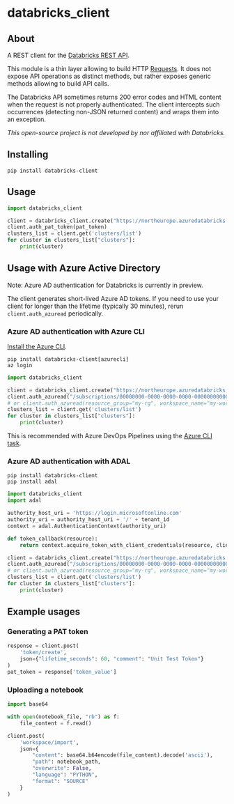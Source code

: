 # databricks_client

## About

A REST client for the [Databricks REST API](https://docs.databricks.com/dev-tools/api/latest/index.html).

This module is a thin layer allowing to build HTTP [Requests](https://requests.readthedocs.io/en/master/).
It does not expose API operations as distinct methods, but rather exposes generic methods allowing
to build API calls.

The Databricks API sometimes returns 200 error codes and HTML content when the request is not
properly authenticated. The client intercepts such occurrences (detecting non-JSON returned content)
and wraps them into an exception.

_This open-source project is not developed by nor affiliated with Databricks._

## Installing

```
pip install databricks-client
```

## Usage

```python
import databricks_client

client = databricks_client.create("https://northeurope.azuredatabricks.net/api/2.0")
client.auth_pat_token(pat_token)
clusters_list = client.get('clusters/list')
for cluster in clusters_list["clusters"]:
    print(cluster)
```

## Usage with Azure Active Directory

Note: Azure AD authentication for Databricks is currently in preview.

The client generates short-lived Azure AD tokens. If you need to use your client for longer
than the lifetime (typically 30 minutes), rerun `client.auth_azuread` periodically.

### Azure AD authentication with Azure CLI

[Install the Azure CLI](https://docs.microsoft.com/en-us/cli/azure/install-azure-cli?view=azure-cli-latest).

```
pip install databricks-client[azurecli]
az login
```

```python
import databricks_client

client = databricks_client.create("https://northeurope.azuredatabricks.net/api/2.0")
client.auth_azuread("/subscriptions/00000000-0000-0000-0000-000000000000/resourceGroups/my-rg/providers/Microsoft.Databricks/workspaces/my-workspace")
# or client.auth_azuread(resource_group="my-rg", workspace_name="my-workspace")
clusters_list = client.get('clusters/list')
for cluster in clusters_list["clusters"]:
    print(cluster)
```

This is recommended with Azure DevOps Pipelines using the [Azure CLI task](https://docs.microsoft.com/en-us/azure/devops/pipelines/tasks/deploy/azure-cli?view=azure-devops).

### Azure AD authentication with ADAL

```
pip install databricks-client
pip install adal
```

```python
import databricks_client
import adal

authority_host_uri = 'https://login.microsoftonline.com'
authority_uri = authority_host_uri + '/' + tenant_id
context = adal.AuthenticationContext(authority_uri)

def token_callback(resource):
    return context.acquire_token_with_client_credentials(resource, client_id, client_secret)["accessToken"]

client = databricks_client.create("https://northeurope.azuredatabricks.net/api/2.0")
client.auth_azuread("/subscriptions/00000000-0000-0000-0000-000000000000/resourceGroups/my-rg/providers/Microsoft.Databricks/workspaces/my-workspace", token_callback)
# or client.auth_azuread(resource_group="my-rg", workspace_name="my-workspace", token_callback=token_callback)
clusters_list = client.get('clusters/list')
for cluster in clusters_list["clusters"]:
    print(cluster)
```

## Example usages

### Generating a PAT token

```python
response = client.post(
    'token/create',
    json={"lifetime_seconds": 60, "comment": "Unit Test Token"}
)
pat_token = response['token_value']
```

### Uploading a notebook

```python
import base64

with open(notebook_file, "rb") as f:
    file_content = f.read()

client.post(
    'workspace/import',
    json={
        "content": base64.b64encode(file_content).decode('ascii'),
        "path": notebook_path,
        "overwrite": False,
        "language": "PYTHON",
        "format": "SOURCE"
    }
)
```

